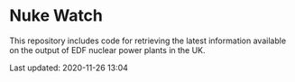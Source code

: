 # Nuke Watch

This repository includes code for retrieving the latest information available on the output of EDF nuclear power plants in the UK.

Last updated: 2020-11-26 13:04